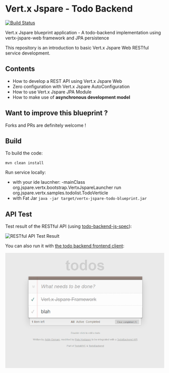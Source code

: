 # Vert.x Jspare - Todo Backend

[![Build Status](https://travis-ci.org/jspare-projects/vertx-jspare-todo-blueprint.svg?branch=master)](https://travis-ci.org/jspare-projects/vertx-jspare-todo-blueprint)

Vert.x Jspare blueprint application - A todo-backend implementation using vertx-jspare-web framework
and JPA persistence

This repository is an introduction to basic Vert.x Jspare Web RESTful service development.

## Contents

- How to develop a REST API using Vert.x Jspare Web
- Zero configuration with Vert.x Jspare AutoConfiguration
- How to use Vert.x Jspare JPA Module
- How to make use of **asynchronous development model**

## Want to improve this blueprint ?

Forks and PRs are definitely welcome !

## Build

To build the code:

    mvn clean install

Run service locally:

- with your ide laucnher: -mainClass org.jspare.vertx.bootstrap.VertxJspareLauncher run org.jspare.vertx.samples.todolist.TodoVerticle
- with Fat Jar `java -jar target/vertx-jspare-todo-blueprint.jar`

## API Test

Test result of the RESTful API (using [todo-backend-js-spec](https://github.com/TodoBackend/todo-backend-js-spec)):

![RESTful API Test Result](docs/img/vert-api-test.png)

You can also run it with [the todo backend frontend client](http://www.todobackend.com/client/index.html):

![Todo Frontend](docs/img/vertx-jspare-todobackend-ui.png)
